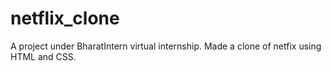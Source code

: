# netflix_clone
A project under BharatIntern virtual internship. Made a clone of netfix using HTML and CSS.
